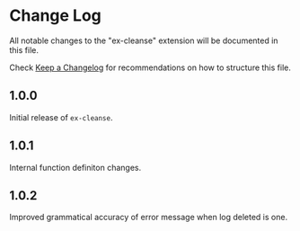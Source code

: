 # Change Log

All notable changes to the "ex-cleanse" extension will be documented in this file.

Check [Keep a Changelog](http://keepachangelog.com/) for recommendations on how to structure this file.

## 1.0.0

Initial release of `ex-cleanse`.

## 1.0.1

Internal function definiton changes.

## 1.0.2

Improved grammatical accuracy of error message when log deleted is one.
